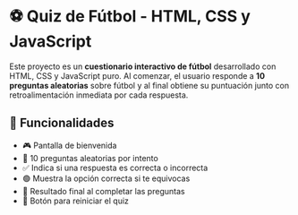 # ⚽ Quiz de Fútbol - HTML, CSS y JavaScript

Este proyecto es un **cuestionario interactivo de fútbol** desarrollado con HTML, CSS y JavaScript puro. Al comenzar, el usuario responde a **10 preguntas aleatorias** sobre fútbol y al final obtiene su puntuación junto con retroalimentación inmediata por cada respuesta.

## 🎯 Funcionalidades

- 🎮 Pantalla de bienvenida
- 🤔 10 preguntas aleatorias por intento
- ✅ Indica si una respuesta es correcta o incorrecta
- 🟢 Muestra la opción correcta si te equivocas
- 🏁 Resultado final al completar las preguntas
- 🔁 Botón para reiniciar el quiz
